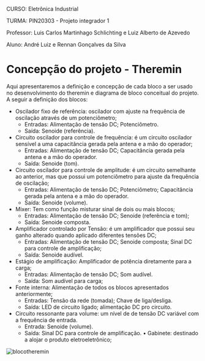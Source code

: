 CURSO: Eletrônica Industrial

TURMA: PIN20303 - Projeto integrador 1

Professor: Luis Carlos Martinhago Schlichting e Luiz Alberto de Azevedo

Aluno: André Luiz e Rennan Gonçalves da Silva

# Concepção do projeto - Theremin 

Aqui apresentaremos a definição e concepção de cada bloco a ser usado no desenvolvimento do theremin e diagrama de bloco conceitual do projeto. A seguir a definição dos blocos:

- Oscilador fixo de referência: oscilador com ajuste na frequência de oscilação através de um potenciômetro;
    - Entradas: Alimentação de tensão DC; Potenciômetro.
    - Saída: Senoide (referência). 
- Circuito oscilador para controle de frequência: é um circuito oscilador sensível a uma capacitância gerada pela antena e a mão do operador;
    - Entradas: Alimentação de tensão DC; Capacitância gerada pela antena e a mão do operador.
    - Saída: Senoide (tom). 
- Circuito oscilador para controle de amplitude: é um circuito semelhante ao anterior, mas que possui um potenciômetro para ajuste da frequência de oscilação;
    - Entradas: Alimentação de tensão DC; Potenciômetro; Capacitância gerada pela antena e a mão do operador.
    - Saída: Senoide (volume). 
- Mixer: Tem como função misturar sinal de dois ou mais blocos; 
    - Entradas: Alimentação de tensão DC; Senoide (referência e tom);
    - Saída: Senoide composta. 
- Amplificador controlado por Tensão: é um amplificador que possui seu ganho alterado quando aplicado diferentes tensões DC;
    - Entradas: Alimentação de tensão DC; Senoide composta; Sinal DC para controle de amplificação;
    - Saída: Senoide audível.
- Estágio de amplificação: Amplificador de potência diretamente para a carga;
    - Entradas: Alimentação de tensão DC; Som audível.
    - Saída: Som audível para carga;
- Fonte interna: Alimentação de todos os blocos apresentados anteriormente;
    -  Entradas: Tensão da rede (tomada); Chave de liga/desliga.
    -  Saída: LED de circuito ligado; alimentação DC pro circuito.
-  Circuito ressonante para volume: um nível de de tensão DC variável com a frequência de entrada.
    -  Entrada: Senoide (volume).
    -  Saída: Sinal DC para controle de amplificação.
    • Gabinete: destinado a alojar o produto eletroeletrônico;

![blocotheremin](IMG/blocotheremin.jpg)